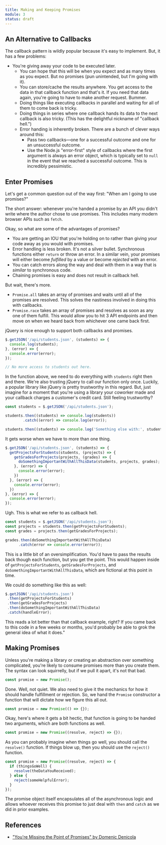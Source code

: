 ```yaml
---
title: Making and Keeping Promises
module: 3
status: draft
---
```


<script async class="speakerdeck-embed" data-id="e59cedfdf3294f0bb0b1e29cd3e47ede" data-ratio="1.77777777777778" src="//speakerdeck.com/assets/embed.js"></script>

## An Alternative to Callbacks

The callback pattern is wildly popular because it's easy to implement. But, it has a few problems:

- You're giving away your code to be executed later.
  - You can hope that this will be when you expect and as many times as you expect. But no promises (pun unintended, but I'm going with it).
  - You can store/cache the results anywhere. You get access to the data in that callback function and that's it. If you need that data again, you're going to have to make another request. Bummer.
  - Doing things like executing callbacks in parallel and waiting for all of them to come back is tricky.
  - Doing things in series where one callback hands its data to the next callback is also tricky. (This has the delightful nickname of "callback hell.")
  - Error handing is inherently broken. There are a bunch of clever ways around this:
    - Pass two callbacks—one for a successful outcome and one for an unsuccessful outcome.
    - Use the Node.js "error-first" style of callbacks where the first argument is always an error object, which is typically set to `null` in the event that we reached a successful outcome. This is incredibly pessimistic.

## Enter Promises

Let's get a common question out of the way first: "When am I going to use promises?"

The short answer: whenever you're handed a promise by an API you didn't write where the author chose to use promises. This includes many modern browser APIs such as `fetch`.

Okay, so what are some of the advantages of promises?

- You are getting an IOU that you're holding on to rather than giving your code away as you would with promises.
- Error handling is less broken. It's not a silver bullet. Synchronous functions either `return` or throw an error. In a similar vein, your promises will either become *fulfilled* by a value or become *rejected* with an error.
- You can catch errors along the way and deal with them in a way that is *similar* to synchronous code.
- Chaining promises is easy and does not result in callback hell.

But wait, there's more.

- `Promise.all` takes an array of promises and waits until all of the promises are resolved. This solves the nastiness involved in doing this with callbacks.
- `Promise.race` takes an array of promises and resolves as soon as any one of them fulfill. This would allow you to hit 3 API endpoints and then move on when we heard back from whichever one came back first.

jQuery is nice enough to support both callbacks and promises.

```js
$.getJSON('/api/students.json', (students) => {
  console.log(students);
}, (error) => {
  console.error(error);
});

// No more access to students out here.
```

In the function above, we need to do everything with `students` right then and there. We're also trusting jQuery to call our function only once. Luckily, a popular library like jQuery is pretty trustworthy in this regard. But, just imagine for a moment that you're using a library your coworker made and your callback charges a customer's credit card. Still feeling trustworthy?

```js
const students = $.getJSON('/api/students.json');

students.then((students) => console.log(students))
        .catch((error) => console.log(error));

students.then((students) => console.log('Something else with:', students));
```

It gets worse when we have to more than one thing.

```js
$.getJSON('/api/students.json', (students) => {
  getProjectsForStudents(students, (projects) => {
    getGradesForProjects(projects, (grades) => {
      doSomethingImportantWithAllThisData(students, projects, grades);
    }, (error) => {
      console.error(error);
    })
  }, (error) => {
    console.error(error);
  })
}, (error) => {
  console.error(error);
});

```

Ugh. This is what we refer to as callback hell.

```js
const students = $.getJSON('/api/students.json');
const projects = students.then(getProjectsForStudents);
const grades = projects.then(getGradesForProjects);

grades.then(doSomethingImportantWithAllThisData)
      .catch(error => console.error(error));
```

This is a little bit of an oversimplification. You'd have to pass the results back though each function, but you get the point. This would happen inside of `getProjectsForStudents`, `getGradesForProjects`, and `doSomethingImportantWithAllThisData`, which are fictional at this point in time.

We could do something like this as well:

```js
$.getJSON('/api/students.json')
 .then(getProjectsForStudents)
 .then(getGradesForProjects)
 .then(doSomethingImportantWithAllThisData)
 .catch(handleError);
```

This reads a lot better than that callback example, right? If you came back to this code in a few weeks or months, you'd probably be able to grok the general idea of what it does."

## Making Promises

Unless you're making a library or creating an abstraction over something complicated, you're likely to consume promises more than you create them. The syntax can look squirrelly, but if we pull it apart, it's not that bad.

```js
const promise = new Promise();
```

Done. Well, not quiet. We also need to give it the mechanics for how it should handle fulfillment or rejection. So, we hand the `Promise` constructor a function that will dictate how we figure this all out.

```js
const promise = new Promise(() => {});
```

Okay, here's where it gets a bit hectic, that function is going to be handed two arguments, which are both functions as well.

```js
const promise = new Promise((resolve, reject) => {});
```

As you can probably imagine when things go well, you should call the `resolve()` function. If things blow up, then you should use the `reject()` function.

```js
const promise = new Promise((resolve, reject) => {
  if (thingsGoWell) {
    resolve(theDataYouReceived);
  } else {
    reject(someHelpfulError);
  }
});
```

The promise object itself encapsulates all of the asynchronous logic and allows whoever receives this promise to just deal with `then` and `catch` as we did in prior examples.

## References

- ["You're Missing the Point of Promises" by Domenic Denicola](https://gist.github.com/domenic/3889970)
